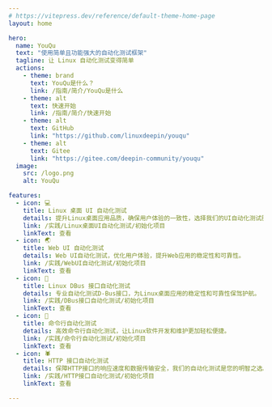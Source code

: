 ```yaml
---
# https://vitepress.dev/reference/default-theme-home-page
layout: home

hero:
  name: YouQu
  text: "使用简单且功能强大的自动化测试框架"
  tagline: 让 Linux 自动化测试变得简单
  actions:
    - theme: brand
      text: YouQu是什么？
      link: /指南/简介/YouQu是什么
    - theme: alt
      text: 快速开始
      link: /指南/简介/快速开始
    - theme: alt
      text: GitHub
      link: "https://github.com/linuxdeepin/youqu"
    - theme: alt
      text: Gitee
      link: "https://gitee.com/deepin-community/youqu"
  image:
    src: /logo.png
    alt: YouQu

features:
  - icon: 💻
    title: Linux 桌面 UI 自动化测试
    details: 提升Linux桌面应用品质，确保用户体验的一致性，选择我们的UI自动化测试服务。
    link: /实践/Linux桌面UI自动化测试/初始化项目
    linkText: 查看
  - icon: 🌏
    title: Web UI 自动化测试
    details: Web UI自动化测试，优化用户体验，提升Web应用的稳定性和可靠性。
    link: /实践/WebUI自动化测试/初始化项目
    linkText: 查看
  - icon: 🚌
    title: Linux DBus 接口自动化测试
    details: 专业自动化测试D-Bus接口，为Linux桌面应用的稳定性和可靠性保驾护航。
    link: /实践/DBus接口自动化测试/初始化项目
    linkText: 查看
  - icon: 🚀
    title: 命令行自动化测试
    details: 高效命令行自动化测试，让Linux软件开发和维护更加轻松便捷。
    link: /实践/命令行自动化测试/初始化项目
    linkText: 查看
  - icon: ️🕷️
    title: HTTP 接口自动化测试
    details: 保障HTTP接口的响应速度和数据传输安全，我们的自动化测试是您的明智之选。
    link: /实践/HTTP接口自动化测试/初始化项目
    linkText: 查看

---
```


<style>
:root {
  --vp-home-hero-name-color: transparent;
  --vp-home-hero-name-background: -webkit-linear-gradient(120deg, #FF9933 30%, #41d1ff);

  --vp-home-hero-image-background-image: linear-gradient(-45deg, #FF9933 50%, #47caff 50%);
  --vp-home-hero-image-filter: blur(44px);
}

@media (min-width: 640px) {
  :root {
    --vp-home-hero-image-filter: blur(56px);
  }
}

@media (min-width: 960px) {
  :root {
    --vp-home-hero-image-filter: blur(68px);
  }
}
</style>

<script setup>
import {
  VPTeamPage,
  VPTeamPageTitle,
  VPTeamMembers
} from 'vitepress/theme'

const members = [
  {
    avatar: 'https://www.github.com/mikigo.png',
    name: 'mikigo',
    title: 'Creator',
    org: 'YouQu',
    orgLink: 'https://github.com/linuxdeepin/youqu',
    links: [
      { icon: 'github', link: 'https://github.com/mikigo' },
      { icon: 'x', link: 'https://twitter.com/mikigo_' },
    ]
  },
  {
    avatar: 'https://www.github.com/githublitao.png',
    name: 'githublitao',
    title: 'Developer',
    links: [
      { icon: 'github', link: 'https://github.com/githublitao' },
    ]
  },
  {
    avatar: 'https://www.github.com/zhao-george.png',
    name: 'zhao-george',
    title: 'Developer',
    links: [
      { icon: 'github', link: 'https://github.com/zhao-george' },
    ]
  },
  {
    avatar: 'https://www.github.com/saifeiLee.png',
    name: 'saifeiLee',
    title: 'Developer',
    links: [
      { icon: 'github', link: 'https://github.com/saifeiLee' },
    ]
  },
  {
    avatar: 'https://www.github.com/DarkLii.png',
    name: 'DarkLii',
    title: 'Developer',
    links: [
      { icon: 'github', link: 'https://github.com/DarkLii' },
    ]
  },
  {
    avatar: 'https://www.github.com/CCrazyPeter.png',
    name: 'CCrazyPeter',
    title: 'Developer',
    links: [
      { icon: 'github', link: 'https://github.com/CCrazyPeter' },
    ]
  },
  {
    avatar: 'https://www.github.com/003307.png',
    name: '003307',
    title: 'Developer',
    links: [
      { icon: 'github', link: 'https://github.com/003307' },
    ]
  }, 
  {
    avatar: 'https://www.github.com/Marszzz1116.png',
    name: 'Marszzz1116',
    title: 'Developer',
    links: [
      { icon: 'github', link: 'https://github.com/Marszzz1116' },
    ]
  },  
];

const helpers = [
  {
    avatar: 'https://www.github.com/rb-union.png',
    name: 'rb-union',
    title: 'Helper',
    links: [
      { icon: 'github', link: 'https://github.com/rb-union' },
    ]
  },
  {
    avatar: 'https://www.github.com/Jimijun.png',
    name: 'Jimijun',
    title: 'Helper',
    links: [
      { icon: 'github', link: 'https://github.com/Jimijun' },
    ]
  },
  {
    avatar: 'https://www.github.com/king123666.png',
    name: 'king123666',
    title: 'Helper',
    links: [
      { icon: 'github', link: 'https://github.com/king123666' },
    ]
  },
  {
    avatar: 'https://www.github.com/momiji33.png',
    name: 'momiji33',
    title: 'Helper',
    links: [
      { icon: 'github', link: 'https://github.com/momiji33' },
    ]
  },
  {
    avatar: 'https://www.github.com/lu-xianseng.png',
    name: 'lu-xianseng',
    title: 'Helper',
    links: [
      { icon: 'github', link: 'https://github.com/lu-xianseng' },
    ]
  },
  
]
</script>

<VPTeamPage>
  <VPTeamPageTitle>
    <template #title>
      Contributors
    </template>
    <template #lead>
      感谢以下所有人的贡献与参与
    </template>
  </VPTeamPageTitle>
  <VPTeamMembers
    size="small"
    :members="members"
  />
  <VPTeamPageTitle>
    <template #title>
      Helpers
    </template>
    <template #lead>
      感谢以下所有人的提供帮助及重要建议
    </template>
  </VPTeamPageTitle>
  <VPTeamMembers
    size="small"
    :members="helpers"
  />
</VPTeamPage>